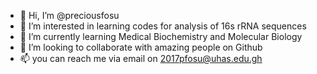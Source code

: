 - 👋 Hi, I’m @preciousfosu
- 👀 I’m interested in learning codes for analysis of 16s rRNA sequences
- 🌱 I’m currently learning Medical Biochemistry and Molecular Biology
- 💞️ I’m looking to collaborate with amazing people on Github
- 📫 you can reach me via email on 2017pfosu@uhas.edu.gh
